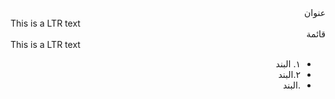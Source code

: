 <div dir="rtl">عنوان</div>
This is a LTR text
 <div dir="rtl">قائمة</div>
 This is a LTR text

<div dir="rtl"><ul>
  <li>١. البند </li>
  <li>٢.البند </li>
  <li>.البند </li>
</ul></div>
